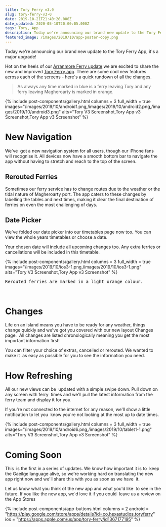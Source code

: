 ```yaml
---
title: Tory Ferry v3.0
slug: tory-ferry-v3-0
date: 2019-10-21T21:40:20.000Z
date_updated: 2020-05-10T20:00:05.000Z
tags: Tory, App
description: Today we're announcing our brand new update to the Tory Ferry App, it's a major upgrade!
featured_image: /images/2019/10/app-poster-copy.png
---
```


Today we're announcing our brand new update to the Tory Ferry App, it's a major upgrade!

Hot on the heels of our [Arranmore Ferry update](https://blog.arranmorefastferry.com/arranmore-ferry-app-3/) we are excited to share the new and improved [Tory Ferry app](https://toryferry.com/app). There are some cool new features across each of the screens - here's a quick rundown of all the changes.

> As always any time marked in blue is a ferry leaving Tory and any ferry leaving Magheroarty is marked in orange.

{% include post-components/gallery.html
	columns = 3
	full_width = true
	images="/images/2019/10/android1.png,/images/2019/10/android2.png,/images/2019/10/android3.png"
	alts="Tory V3 Screenshot,Tory App v3 Screenshot,Tory App v3 Screenshot"
%}

# New Navigation

We've  got a new navigation system for all users, though our iPhone fans will recognise it. All devices now have a smooth bottom bar to navigate the app without having to stretch and reach to the top of the screen.

## Rerouted Ferries

Sometimes our ferry service has to change routes due to the weather or the tidal nature of Magheroarty port. The app caters to these changes by labelling the tables and next times, making it clear the final destination of ferries on even the most challenging of days.

## Date Picker

We've folded our date picker into our timetables page now too. You can view the whole years timetables or choose a date.

Your chosen date will include all upcoming changes too. Any extra ferries or cancellations will be included in this timetable.

{% include post-components/gallery.html
	columns = 3
	full_width = true
	images="/images/2019/10/ios3-1.png,/images/2019/10/ios3-1.png"
	alts="Tory V3 Screenshot,Tory App v3 Screenshot"
%}

<pre>Rerouted ferries are marked in a light orange colour.</pre>
<br/>

# Changes

Life on an island means you have to be ready for any weather, things change quickly and we've got you covered with our new layout Changes page.  All changes are listed chronologically meaning you get the most important information first!

You can filter your choice of extras, cancelled or rerouted. We wanted to make it  as easy as possible for you to see the information you need.

# How Refreshing

All our new views can be  updated with a simple swipe down. Pull down on any screen with ferry  times and we'll pull the latest information from the ferry team and display it for you.

If you're not connected to the internet for any reason, we'll show a little notification to let you  know you're not looking at the most up to date times.

{% include post-components/gallery.html
	columns = 3
	full_width = true
	images="/images/2019/10/android6.png,/images/2019/10/tablet1-1.png"
	alts="Tory V3 Screenshot,Tory App v3 Screenshot"
%}

# Coming Soon

This  is the first in a series of updates. We know how important it is to  keep the Gaeilge language alive, so we're working hard on translating the new app right now and we'll share this with you as soon as we have  it.

Let us know what you think of the new app and what you'd like  to see in the future. If you like the new app, we'd love it if you could  leave us a review on the App Stores

{% include post-components/app-buttons.html
	columns = 2
	android = "https://play.google.com/store/apps/details?id=co.hexastudios.toryferry"
	ios = "https://apps.apple.com/us/app/tory-ferry/id1367177195"
%}
